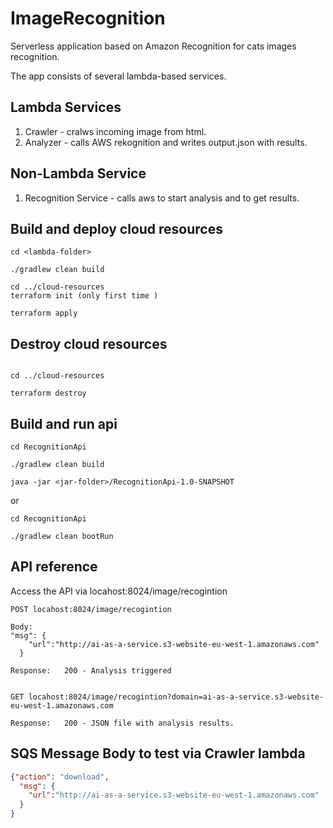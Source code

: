 # ImageRecognition

Serverless application based on Amazon Recognition for cats images recognition.

The app consists of several lambda-based services.

## Lambda Services

1. Crawler - cralws incoming image from html.
2. Analyzer - calls AWS rekognition and writes output.json with results.
   
## Non-Lambda Service
1. Recognition Service - calls aws to start analysis and to get results.

## Build and deploy cloud resources

```
cd <lambda-folder>

./gradlew clean build

cd ../cloud-resources
terraform init (only first time )

terraform apply
```

## Destroy cloud resources
```

cd ../cloud-resources

terraform destroy
```

## Build and run api

```
cd RecognitionApi

./gradlew clean build 

java -jar <jar-folder>/RecognitionApi-1.0-SNAPSHOT
```

or 

```
cd RecognitionApi

./gradlew clean bootRun

```

## API reference
Access the API via locahost:8024/image/recogintion

```
POST locahost:8024/image/recogintion 

Body:
"msg": {
    "url":"http://ai-as-a-service.s3-website-eu-west-1.amazonaws.com"
  }
  
Response:   200 - Analysis triggered


GET locahost:8024/image/recogintion?domain=ai-as-a-service.s3-website-eu-west-1.amazonaws.com 

Response:   200 - JSON file with analysis results.

```



## SQS Message Body to test via Crawler lambda

```json
{"action": "download",
  "msg": {
    "url":"http://ai-as-a-service.s3-website-eu-west-1.amazonaws.com"
  }
}
```    
